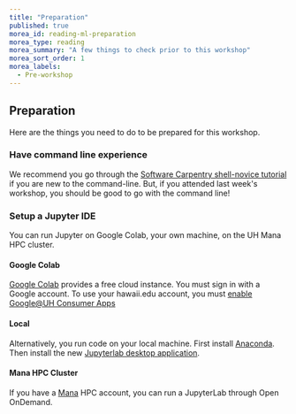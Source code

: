```yaml
---
title: "Preparation"
published: true
morea_id: reading-ml-preparation
morea_type: reading
morea_summary: "A few things to check prior to this workshop"
morea_sort_order: 1
morea_labels:
  - Pre-workshop
---
```


## Preparation 

Here are the things you need to do to be prepared for this workshop.

### Have command line experience

We recommend you go through the [Software Carpentry shell-novice tutorial](https://swcarpentry.github.io/shell-novice/) if you are new to the command-line.  But, if you attended last week's workshop, you should be good to go with the command line!

### Setup a Jupyter IDE

You can run Jupyter on Google Colab, your own machine, on the UH Mana HPC cluster. 

#### Google Colab

[Google Colab]() provides a free cloud instance. You must sign in with a Google account. To use your hawaii.edu account, you must [enable Google@UH Consumer Apps](https://www.hawaii.edu/google/extra/index.php) 

#### Local

Alternatively, you run code on your local machine. First install [Anaconda](https://www.anaconda.com/). Then install the new [Jupyterlab desktop application](https://github.com/jupyterlab/jupyterlab-desktop#installation). 

#### Mana HPC Cluster

If you have a [Mana](https://mana.its.hawaii.edu/) HPC account, you can run a JupyterLab through Open OnDemand.

